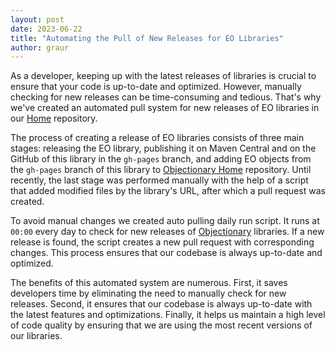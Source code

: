 ```yaml
---
layout: post
date: 2023-06-22
title: "Automating the Pull of New Releases for EO Libraries"
author: graur
---
```


As a developer, keeping up with the latest releases of libraries is crucial to ensure that your code is
up-to-date and optimized. However, manually checking for new releases can be time-consuming and tedious.
That's why we've created an automated pull system for new releases of EO libraries in our 
[Home](https://github.com/objectionary/home) repository.

<!--more-->

The process of creating a release of EO libraries consists of three main stages: releasing the EO library, 
publishing it on Maven Central and on the GitHub of this library in the `gh-pages` branch, and adding EO objects from 
the `gh-pages` branch of this library to [Objectionary Home](https://github.com/objectionary/home) repository. 
Until recently, the last stage was performed manually with the help of a script that added modified files by the library's
URL, after which a pull request was created.

To avoid manual changes we created auto pulling daily run script. It runs at `00:00` every day to check for new releases of [Objectionary](https://github.com/objectionary/) libraries. 
If a new release is found, the script creates a new pull request with corresponding changes. This process ensures that our codebase 
is always up-to-date and optimized.

The benefits of this automated system are numerous. First, it saves developers time by eliminating the 
need to manually check for new releases. Second, it ensures that our codebase is always up-to-date with 
the latest features and optimizations. Finally, it helps us maintain a high level of code quality by 
ensuring that we are using the most recent versions of our libraries.
